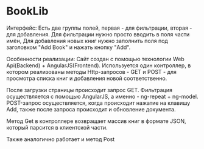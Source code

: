 # BookLib

Интерфейс:
Есть две группы полей, первая - для фильтрации, вторая - для добавления.
Для фильтрации нужно просто вводить в поля части имён, 
Для добавления новых книг нужно заполнить поля под заголовком "Add Book" и 
нажать кнопку "Add".

Особенности реализации:
Сайт создан с помощью технологии Web Api(Backend) + AngularJS(Frontend). Используется один
контроллер, в котором реализованы методы Http-запросов - GET и POST - для 
просмотра списка книг и добавления новой соответственно. 

После загрузки страницы происходит запрос GET. Фильтрация осуществляется с 
помощью AngularJS, а именно - ng-repeat + ng-model. POST-запрос 
осуществляется, когда происходит нажатие на клавишу Add, также после 
запроса происходит и обновление документа. 

Метод Get в контроллере возвращает массив книг в формате JSON, который 
парсится в клиентской части.

Также аналогично работает и метод Post
